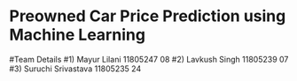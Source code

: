 # Preowned Car Price Prediction using Machine Learning
 #Team Details
 #1) Mayur Lilani  11805247 08
 #2) Lavkush Singh   11805239 07
 #3) Suruchi Srivastava 11805235 24
